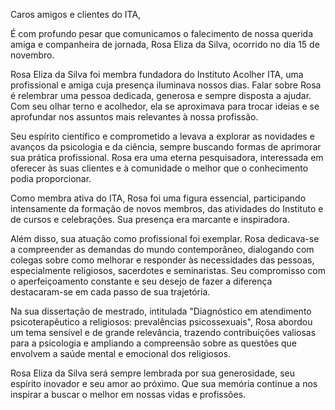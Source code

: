 <div class="z-depth-3" style="width: fit-content; margin: 0 auto">

Caros amigos e clientes do ITA,

É com profundo pesar que comunicamos o falecimento de nossa querida amiga e companheira de jornada, Rosa Eliza da Silva, ocorrido no dia 15 de novembro.

Rosa Eliza da Silva foi membra fundadora do Instituto Acolher ITA, uma profissional e amiga cuja presença iluminava nossos dias. Falar sobre Rosa é relembrar uma pessoa dedicada, generosa e sempre disposta a ajudar. Com seu olhar terno e acolhedor, ela se aproximava para trocar ideias e se aprofundar nos assuntos mais relevantes à nossa profissão.

Seu espírito científico e comprometido a levava a explorar as novidades e avanços da psicologia e da ciência, sempre buscando formas de aprimorar sua prática profissional. Rosa era uma eterna pesquisadora, interessada em oferecer às suas clientes e à comunidade o melhor que o conhecimento podia proporcionar.

Como membra ativa do ITA, Rosa foi uma figura essencial, participando intensamente da formação de novos membros, das atividades do Instituto e de cursos e celebrações. Sua presença era marcante e inspiradora.

Além disso, sua atuação como profissional foi exemplar. Rosa dedicava-se a compreender as demandas do mundo contemporâneo, dialogando com colegas sobre como melhorar e responder às necessidades das pessoas, especialmente religiosos, sacerdotes e seminaristas. Seu compromisso com o aperfeiçoamento constante e seu desejo de fazer a diferença destacaram-se em cada passo de sua trajetória.

Na sua dissertação de mestrado, intitulada "Diagnóstico em atendimento psicoterapêutico a religiosos: prevalências psicossexuais", Rosa abordou um tema sensível e de grande relevância, trazendo contribuições valiosas para a psicologia e ampliando a compreensão sobre as questões que envolvem a saúde mental e emocional dos religiosos.

Rosa Eliza da Silva será sempre lembrada por sua generosidade, seu espírito inovador e seu amor ao próximo. Que sua memória continue a nos inspirar a buscar o melhor em nossas vidas e profissões.
